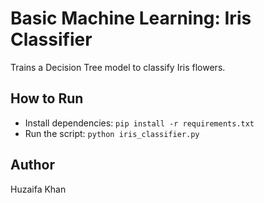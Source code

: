 
# Basic Machine Learning: Iris Classifier

Trains a Decision Tree model to classify Iris flowers.

## How to Run
- Install dependencies: `pip install -r requirements.txt`
- Run the script: `python iris_classifier.py`

## Author
Huzaifa Khan
